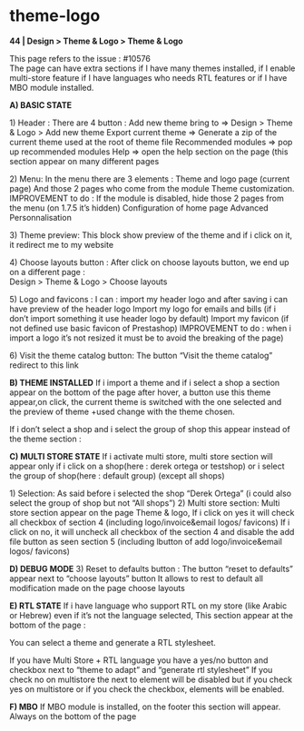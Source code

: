 # theme-logo

**44 \| Design &gt; Theme & Logo &gt; Theme & Logo**

This page refers to the issue : \#10576  
The page can have extra sections if I have many themes installed, if I enable multi-store feature if I have languages who needs RTL features or if I have MBO module installed.

**A\) BASIC STATE**

1\) Header : There are 4 button : Add new theme bring to =&gt; Design &gt; Theme & Logo &gt; Add new theme Export current theme =&gt; Generate a zip of the current theme used at the root of theme file Recommended modules =&gt; pop up recommended modules Help =&gt; open the help section on the page \(this section appear on many different pages

2\) Menu: In the menu there are 3 elements : Theme and logo page \(current page\) And those 2 pages who come from the module Theme customization. IMPROVEMENT to do : If the module is disabled, hide those 2 pages from the menu \(on 1.7.5 it’s hidden\) Configuration of home page Advanced Personnalisation

3\) Theme preview: This block show preview of the theme and if i click on it, it redirect me to my website

4\) Choose layouts button : After click on choose layouts button, we end up on a different page :  
Design &gt; Theme & Logo &gt; Choose layouts

5\) Logo and favicons : I can : import my header logo and after saving i can have preview of the header logo Import my logo for emails and bills \(if i don’t import something it use header logo by default\) Import my favicon \(if not defined use basic favicon of Prestashop\) IMPROVEMENT to do : when i import a logo it’s not resized it must be to avoid the breaking of the page\)

6\) Visit the theme catalog button: The button “Visit the theme catalog” redirect to this link

**B\) THEME INSTALLED** If i import a theme and if i select a shop a section appear on the bottom of the page after hover, a button use this theme appear,on click, the current theme is switched with the one selected and the preview of theme +used change with the theme chosen.

If i don’t select a shop and i select the group of shop this appear instead of the theme section :

**C\) MULTI STORE STATE** If i activate multi store, multi store section will appear only if i click on a shop\(here : derek ortega or testshop\) or i select the group of shop\(here : default group\) \(except all shops\)

1\) Selection: As said before i selected the shop “Derek Ortega” \(i could also select the group of shop but not “All shops”\) 2\) Multi store section: Multi store section appear on the page Theme & logo, If i click on yes it will check all checkbox of section 4 \(including logo/invoice&email logos/ favicons\) If i click on no, it will uncheck all checkbox of the section 4 and disable the add file button as seen section 5 \(including lbutton of add logo/invoice&email logos/ favicons\)

**D\) DEBUG MODE** 3\) Reset to defaults button : The button “reset to defaults” appear next to “choose layouts” button It allows to rest to default all modification made on the page choose layouts

**E\) RTL STATE** If i have language who support RTL on my store \(like Arabic or Hebrew\) even if it’s not the language selected, This section appear at the bottom of the page :

You can select a theme and generate a RTL stylesheet.

If you have Multi Store + RTL language you have a yes/no button and checkbox next to “theme to adapt” and “generate rtl stylesheet” If you check no on multistore the next to element will be disabled but if you check yes on multistore or if you check the checkbox, elements will be enabled.

**F\) MBO** If MBO module is installed, on the footer this section will appear. Always on the bottom of the page

